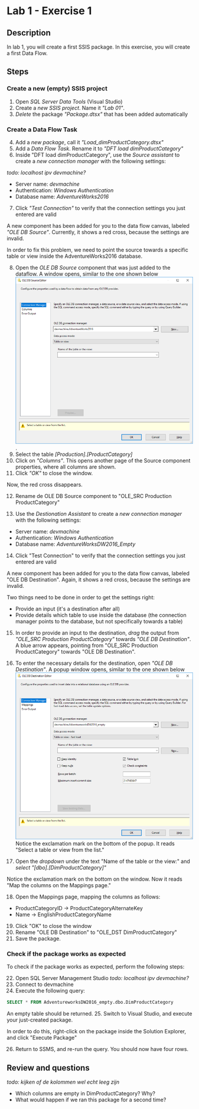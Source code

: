 # Lab 1 - Exercise 1

## Description
In lab 1, you will create a first SSIS package. In this exercise, you will create a first Data Flow.

## Steps

### Create a new (empty) SSIS project
1. Open *SQL Server Data Tools* (Visual Studio)
2. Create a *new SSIS project*. Name it *"Lab 01"*.
3. *Delete* the package *"Package.dtsx"* that has been added automatically

### Create a Data Flow Task
4. Add a *new package*, call it *"Load_dimProductCategory.dtsx"*
5. Add a *Data Flow Task*. Rename it to *"DFT load dimProductCategory"*
6. Inside "DFT load dimProductCategory", use the *Source assistant* to create a *new connection manager* with the following settings:

*todo: localhost ipv devmachine?*
* Server name: *devmachine*
* Authentication: *Windows Authentication*
* Database name: *AdventureWorks2016*

7. Click *"Test Connection"* to verify that the connection settings you just entered are valid

A new component has been added for you to the data flow canvas, labeled *"OLE DB Source"*.
Currently, it shows a red cross, because the settings are invalid.

In order to fix this problem, we need to point the source towards a specific table or view inside the AdventureWorks2016 database.

8. Open the *OLE DB Source* component that was just added to the dataflow. A window opens, similar to the one shown below ![Source component editor](img/1_DataFlow_SourceComponentEditor.png).
9. Select the table *[Production].[ProductCategory]*
10. Click on *"Columns"*. This opens another page of the Source component properties, where all columns are shown.
11. Click *"OK"* to close the window.

Now, the red cross disappears.

12. Rename de OLE DB Source component to "OLE_SRC Production ProductCategory" 

13. Use the *Destionation Assistant* to create a *new connection manager* with the following settings:

  * Server name: *devmachine*
  * Authentication: *Windows Authentication*
  * Database name: *AdventureWorksDW2016_Empty*

14. Click "Test Connection" to verify that the connection settings you just entered are valid

A new component has been added for you to the data flow canvas, labeled "OLE DB Destination".
Again, it shows a red cross, because the settings are invalid.

Two things need to be done in order to get the settings right:

* Provide an input (it's a destination after all)
* Provide details which table to use inside the database (the connection manager points to the database, but not specifically towards a table)

15. In order to provide an input to the destination, *drag* the output from *"OLE_SRC Production ProductCategory"* towards *"OLE DB Destination"*. A blue arrow appears, pointing from "OLE_SRC Production ProductCategory" towards "OLE DB Destination".

16. To enter the necessary details for the destination, open *"OLE DB Destination"*.
A popup window opens, similar to the one shown below ![Destination editor](img/2_DataFlow_DestinationComponentEditor.png)
Notice the exclamation mark on the bottom of the popup. It reads "Select a table or view from the list." 

17. Open the *dropdown* under the text "Name of the table or the view:" and *select "[dbo].[DimProductCategory]"*

Notice the exclamation mark on the bottom on the window. Now it reads "Map the columns on the Mappings page."

18. Open the Mappings page, mapping the columns as follows:

* ProductCategoryID -> ProductCategoryAlternateKey
* Name -> EnglishProductCategoryName

19. Click "OK"  to close the window
20. Rename "OLE DB Destination" to "OLE_DST DimProductCategory"
21. Save the package.

### Check if the package works as expected
To check if the package works as expected, perform the following steps:

22. Open SQL Server Management Studio
*todo: localhost ipv devmachine?*
23. Connect to devmachine
24. Execute the following query:

```SQL
SELECT * FROM AdventureworksDW2016_empty.dbo.DimProductCategory
```

An empty table should be returned.
25. Switch to Visual Studio, and execute your just-created package. 

In order to do this, right-click on the package inside the Solution Explorer, and click "Execute Package"

26. Return to SSMS, and re-run the query. You should now have four rows.

## Review and questions
*todo: kijken of de kolommen wel echt leeg zijn*
- Which columns are empty in DimProductCategory? Why?
- What would happen if we ran this package for a second time?